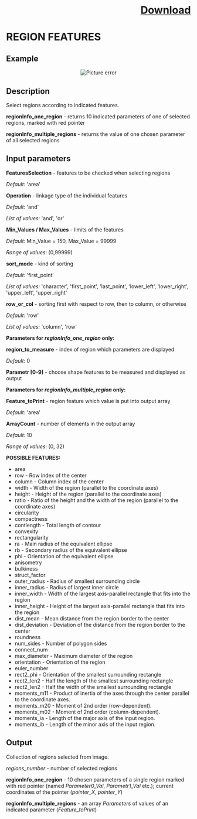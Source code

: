 # <p align="right"><a class="github-button" aria-label="Download ntkme/github-buttons on GitHub" href="https://github.com/Balluff-BVS/halconscripts/raw/master/Blob/RegionFeatures/region_features.zip" data-icon="octicon-cloud-download">Download</a></p>

REGION FEATURES
===========
Example
---------
<p align="center">
  <img src="https://github.com/Balluff-BVS/halconscripts/blob/master/Blob/RegionFeatures/region_info.PNG?raw=true" alt="Picture error">
</p>

Description
----------

Select regions according to indicated features.

**regionInfo_one_region** - returns 10 indicated parameters of one of selected regions, marked with red pointer

**regionInfo_multiple_regions** - returns the value of one chosen parameter of all selected regions

Input parameters
----------
**FeaturesSelection** - features to be checked when selecting regions

*Default:* 'area'

**Operation** - linkage type of the individual features

*Default:* 'and'

*List of values:* 'and', 'or'

**Min_Values / Max_Values** - limits of the features

*Default:* Min_Value = 150, Max_Value = 99999

*Range of values:* (0,99999)

**sort_mode** - kind of sorting

*Default:* 'first_point'

*List of values:* 'character', 'first_point', 'last_point', 'lower_left', 'lower_right', 'upper_left', 'upper_right'

**row_or_col** - sorting first with respect to row, then to column, or otherwise

*Default:* 'row'

*List of values:* 'column', 'row'

**Parameters for *regionInfo_one_region* only:**

**region_to_measure** - index of region which parameters are displayed

*Default:* 0

**Parametr [0-9]** - choose shape features to be measured and displayed as output

**Parameters for *regionInfo_multiple_region* only:**

**Feature_toPrint** - region feature which value is put into output array

*Default:* 'area'

**ArrayCount** - number of elements in the output array

*Default:* 10

*Range of values:* (0, 32)

**POSSIBLE FEATURES:**

 * area
 * row - Row index of the center
 * column - Column index of the center
 * width - Width of the region (parallel to the coordinate axes)
 * height - Height of the region (parallel to the coordinate axes)
 * ratio - Ratio of the height and the width of the region (parallel to the coordinate axes)
 * circularity
 * compactness
 * contlength - Total length of contour
 * convexity
 * rectangularity
 * ra - Main radius of the equivalent ellipse
 * rb - Secondary radius of the equivalent ellipse
 * phi - Orientation of the equivalent ellipse
 * anisometry
 * bulkiness
 * struct_factor
 * outer_radius - Radius of smallest surrounding circle
 * inner_radius - Radius of largest inner circle
 * inner_width - Width of the largest axis-parallel rectangle that fits into the region
 * inner_height - Height of the largest axis-parallel rectangle that fits into the region
 * dist_mean - Mean distance from the region border to the center
 * dist_deviation - Deviation of the distance from the region border to the center
 * roundness
 * num_sides - Number of polygon sides
 * connect_num
 * max_diameter - Maximum diameter of the region
 * orientation - Orientation of the region
 * euler_number
 * rect2_phi - Orientation of the smallest surrounding rectangle
 * rect2_len2 - Half the length of the smallest surrounding rectangle
 * rect2_len2 - Half the width of the smallest surrounding rectangle
 * moments_m11 - Product of inertia of the axes through the center parallel to the coordinate axes.
 * moments_m20 - Moment of 2nd order (row-dependent).
 * moments_m02 - Moment of 2nd order (column-dependent).
 * moments_ia - Length of the major axis of the input region.
 * moments_ib - Length of the minor axis of the input region.

Output
---------
Collection of regions selected from image.

*regions_number* - number of selected regions

**regionInfo_one_region** - 10 chosen parameters of a single region marked with red pointer (named *Parameter0_Val*, *Parametr1_Val* etc.); current coordinates of the pointer (*pointer_X, pointer_Y*)

**regionInfo_multiple_regions** - an array *Parameters* of values of an indicated parameter (*Feature_toPrint*)


